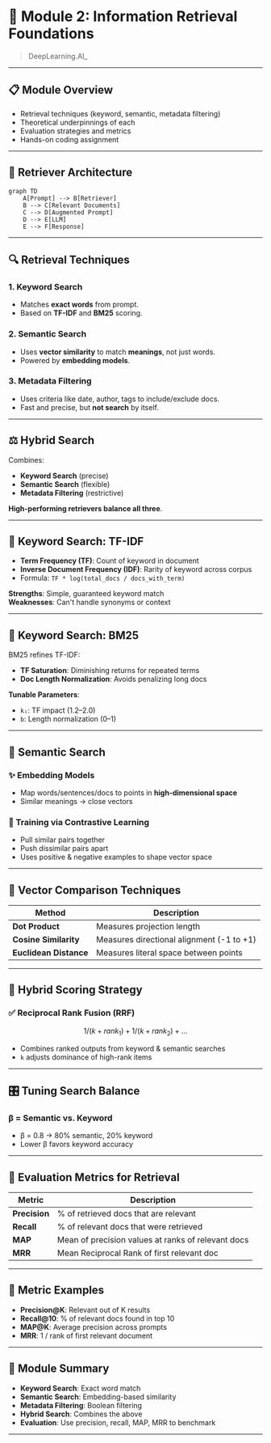 # 📘 Module 2: Information Retrieval Foundations

>  DeepLearning.AI_

---

## 📋 Module Overview

- Retrieval techniques (keyword, semantic, metadata filtering)
- Theoretical underpinnings of each
- Evaluation strategies and metrics
- Hands-on coding assignment

---

## 🔄 Retriever Architecture

```mermaid
graph TD
    A[Prompt] --> B[Retriever]
    B --> C[Relevant Documents]
    C --> D[Augmented Prompt]
    D --> E[LLM]
    E --> F[Response]
```

---

## 🔍 Retrieval Techniques

### 1. **Keyword Search**
- Matches **exact words** from prompt.
- Based on **TF-IDF** and **BM25** scoring.

### 2. **Semantic Search**
- Uses **vector similarity** to match **meanings**, not just words.
- Powered by **embedding models**.

### 3. **Metadata Filtering**
- Uses criteria like date, author, tags to include/exclude docs.
- Fast and precise, but **not search** by itself.

---

## ⚖️ Hybrid Search

Combines:
- **Keyword Search** (precise)
- **Semantic Search** (flexible)
- **Metadata Filtering** (restrictive)

**High-performing retrievers balance all three**.

---

## 🧮 Keyword Search: TF-IDF

- **Term Frequency (TF)**: Count of keyword in document
- **Inverse Document Frequency (IDF)**: Rarity of keyword across corpus
- Formula: `TF * log(total_docs / docs_with_term)`

**Strengths**: Simple, guaranteed keyword match  
**Weaknesses**: Can't handle synonyms or context

---

## 🔬 Keyword Search: BM25

BM25 refines TF-IDF:
- **TF Saturation**: Diminishing returns for repeated terms
- **Doc Length Normalization**: Avoids penalizing long docs

**Tunable Parameters**:
- `k₁`: TF impact (1.2–2.0)
- `b`: Length normalization (0–1)

---

## 🧠 Semantic Search

### ✨ Embedding Models

- Map words/sentences/docs to points in **high-dimensional space**
- Similar meanings → close vectors

### 🔧 Training via Contrastive Learning

- Pull similar pairs together
- Push dissimilar pairs apart
- Uses positive & negative examples to shape vector space

---

## 📏 Vector Comparison Techniques

| Method              | Description                                      |
|---------------------|--------------------------------------------------|
| **Dot Product**      | Measures projection length                      |
| **Cosine Similarity**| Measures directional alignment (-1 to +1)      |
| **Euclidean Distance**| Measures literal space between points         |

---

## 🧪 Hybrid Scoring Strategy

### ✅ **Reciprocal Rank Fusion (RRF)**

```math
1 / (k + rank_1) + 1 / (k + rank_2) + ...
```

- Combines ranked outputs from keyword & semantic searches
- `k` adjusts dominance of high-rank items

---

## 🎛️ Tuning Search Balance

### β = Semantic vs. Keyword
- β = 0.8 → 80% semantic, 20% keyword
- Lower β favors keyword accuracy

---

## 📏 Evaluation Metrics for Retrieval

| Metric       | Description |
|--------------|-------------|
| **Precision**   | % of retrieved docs that are relevant |
| **Recall**      | % of relevant docs that were retrieved |
| **MAP**         | Mean of precision values at ranks of relevant docs |
| **MRR**         | Mean Reciprocal Rank of first relevant doc |

---

## 🔁 Metric Examples

- **Precision@K**: Relevant out of K results  
- **Recall@10**: % of relevant docs found in top 10  
- **MAP@K**: Average precision across prompts  
- **MRR**: 1 / rank of first relevant document

---

## 📌 Module Summary

- **Keyword Search**: Exact word match  
- **Semantic Search**: Embedding-based similarity  
- **Metadata Filtering**: Boolean filtering  
- **Hybrid Search**: Combines the above  
- **Evaluation**: Use precision, recall, MAP, MRR to benchmark

---
